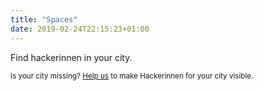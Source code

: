 ```yaml
---
title: "Spaces"
date: 2019-02-24T22:15:23+01:00
---
```


Find hackerinnen in your city.

<small>Is your city missing? <a href="/zeigdich">Help us</a> to make Hackerinnen for your city visible.
</small>
